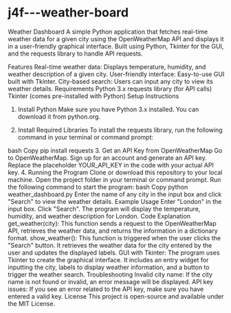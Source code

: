 # j4f---weather-board
Weather Dashboard
A simple Python application that fetches real-time weather data for a given city using the OpenWeatherMap API and displays it in a user-friendly graphical interface. Built using Python, Tkinter for the GUI, and the requests library to handle API requests.

Features
Real-time weather data: Displays temperature, humidity, and weather description of a given city.
User-friendly interface: Easy-to-use GUI built with Tkinter.
City-based search: Users can input any city to view its weather details.
Requirements
Python 3.x
requests library (for API calls)
Tkinter (comes pre-installed with Python)
Setup Instructions
1. Install Python
Make sure you have Python 3.x installed. You can download it from python.org.

2. Install Required Libraries
To install the requests library, run the following command in your terminal or command prompt:

bash
Copy
pip install requests
3. Get an API Key from OpenWeatherMap
Go to OpenWeatherMap.
Sign up for an account and generate an API key.
Replace the placeholder YOUR_API_KEY in the code with your actual API key.
4. Running the Program
Clone or download this repository to your local machine.
Open the project folder in your terminal or command prompt.
Run the following command to start the program:
bash
Copy
python weather_dashboard.py
Enter the name of any city in the input box and click "Search" to view the weather details.
Example Usage
Enter "London" in the input box.
Click "Search".
The program will display the temperature, humidity, and weather description for London.
Code Explanation
get_weather(city): This function sends a request to the OpenWeatherMap API, retrieves the weather data, and returns the information in a dictionary format.
show_weather(): This function is triggered when the user clicks the "Search" button. It retrieves the weather data for the city entered by the user and updates the displayed labels.
GUI with Tkinter: The program uses Tkinter to create the graphical interface. It includes an entry widget for inputting the city, labels to display weather information, and a button to trigger the weather search.
Troubleshooting
Invalid city name: If the city name is not found or invalid, an error message will be displayed.
API key issues: If you see an error related to the API key, make sure you have entered a valid key.
License
This project is open-source and available under the MIT License.
